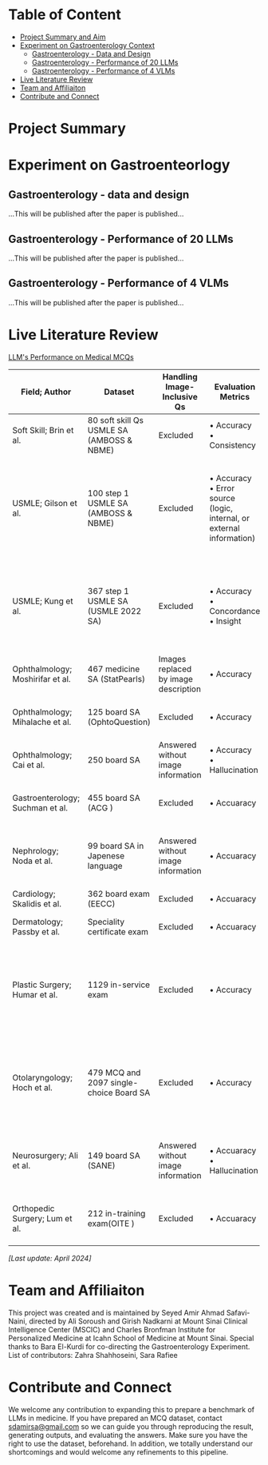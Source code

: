 # Table of Content
- [Project Summary and Aim](#project-summary)
- [Experiment on Gastroenterology Context](#experiment-on-gastroenteorlogy)
  - [Gastroenterology - Data and Design](#gastroenterology---data-and-design)
  - [Gastroenterology - Performance of 20 LLMs](#gastroenterology---performance-of-20-llms)
  - [Gastroenterology - Performance of 4 VLMs](#gastroenterology---performance-of-4-vlms)
- [Live Literature Review](#live-literature-review)
- [Team and Affiliaiton](#team-and-affiliaiton)
- [Contribute and Connect](#contribute-and-connect)


# Project Summary

# Experiment on Gastroenteorlogy

## Gastroenterology - data and design
...This will be published after the paper is published... 

## Gastroenterology - Performance of 20 LLMs
...This will be published after the paper is published... 

## Gastroenterology - Performance of 4 VLMs
...This will be published after the paper is published... 

# Live Literature Review
[LLM's Performance on Medical MCQs](https://docs.google.com/spreadsheets/d/1mYmuju1V_lpf12x297BdbB-hGb5fza07G76aa9Ckn60/edit?usp=sharing)

| Field; Author                    | Dataset                                   | Handling Image-Inclusive Qs          | Evaluation Metrics                                                      | Stratified Performance                                      | Report Quality - Prompt                                                                | Report Quality -Web Use | Report Quality -Model        | Report Quality -Evaluation | llm-performance                                                                                 | human-performance                                                                                |
| -------------------------------- | ----------------------------------------- | ------------------------------------ | ----------------------------------------------------------------------- | ----------------------------------------------------------- | -------------------------------------------------------------------------------------- | ----------------------- | ---------------------------- | -------------------------- | ----------------------------------------------------------------------------------------------- | ------------------------------------------------------------------------------------------------ |
| Soft Skill; Brin et al.          | 80 soft skill Qs USMLE SA (AMBOSS & NBME) | Excluded                             | • Accuracy<br>• Consistency                                             | None                                                        | Yes (QA followed by "are you sure?")                                                   | Sufficient              | Insufficient                 | Insufficient               | • GPT4: 90%<br>• GPT3.5: 62.5%                                                                  | • Average: 78%                                                                                   |
| USMLE; Gilson et al.             | 100 step 1 USMLE SA (AMBOSS & NBME)       | Excluded                             | • Accuracy<br>• Error source (logic, internal, or external information) | None                                                        | Yes (Just QA)                                                                          | Fully                   | Fully (Dec 15 version)       | Fully                      | • GPT3.5: 56%, 59%, 44%, 42%<br>• InstructGPT: 45%, 54%, 36%, 35%<br>• GPT3: 22%, 19%, 29%, 17% | • Pass: 60%                                                                                      |
| USMLE; Kung et al.               | 367 step 1 USMLE SA (USMLE 2022 SA)       | Excluded                             | • Accuracy<br>• Concordance<br>• Insight                                | None                                                        | Yes (three variants: open-ended, MCQ without justification, MCQ with justification)    | Insufficient            | Fully                        | Fully                      | • GPT3.5: Step 1, 41.2%; Step 2, 49.5%; Step 3, 59.8%                                           | • Pass: 60%                                                                                      |
| Ophthalmology; Moshirifar et al. | 467 medicine SA (StatPearls)              | Images replaced by image description | • Accuracy                                                              | • Difficulty<br>• Sub-category                              | Yes (Just QA)                                                                          | Fully                   | Fully (May 9)                | Insufficient               | • GPT4: 73.2%<br>• GPT3.5: 55.6%                                                                | • Average: 58.1% (\*\*\*\*)                                                                      |
| Ophthalmology; Mihalache et al.  | 125 board SA (OphtoQuestion)              | Excluded                             | • Accuracy                                                              | • Sub-category<br>• Word length                             | Yes (Just QA)                                                                          | Sufficient              | Insufficient (no model name) | Partially Sufficient       | • GPT3.5: 46.4%                                                                                 | NA                                                                                               |
| Ophthalmology; Cai et al.        | 250 board SA                              | Answered without image information   | • Accuracy<br>• Hallucination                                           | • Patient Care Phase<br>• Difficulty                        | Yes (Just QA)                                                                          | Insufficient            | Fully (March 2023)           | Insufficient               | • GPT3.5: 58.8%<br>• GPT4: 71.6%                                                                | • Average: 72.2%                                                                                 |
| Gastroenterology; Suchman et al. | 455 board SA (ACG )                       | Excluded                             | • Accuaracy                                                             | • Sub-category<br>• Difficulty                              | Yes (Just QA)                                                                          | Insufficient            | Fully (March 2023)           | Insufficient               | • GPT3.5: 65.1%<br>• GPT4: 62.4%                                                                | • Pass: 70%                                                                                      |
| Nephrology; Noda et al.          | 99 board SA in Japenese language          | Answered without image information   | • Accuaracy                                                             | • Taxonomy<br>• Sub-category<br>• image-inclusive<br>• Year | Yes (QA + "answer following question")                                                 | Fully                   | Insufficient                 | Insufficient               | • GPT3.5: 31.3%<br>• GPT4: 54.5%<br>• Bard: 32.3%                                               | • 1st year avg: 36.4%<br>• 3nd year avg: 49.5%<br>• 4th year avg: 67.7%                          |
| Cardiology; Skalidis et al.      | 362 board exam (EECC)                     | Excluded                             | • Accuaracy                                                             | \-                                                          | Yes (Just QA)                                                                          | Partially               | Insufficient                 | Partially Sufficient       | • GPT3.5: 58.8%                                                                                 | • Pass: ~60%                                                                                     |
| Dermatology; Passby et al.       | Speciality certificate exam               | Excluded                             | • Accuaracy                                                             | • Sub-category                                              | Yes (Just QA)                                                                          | Insufficient            | Insufficient                 | Insufficient               | • GPT3.5: 63%<br>• GPT4: 90%                                                                    | • Pass: ~70%                                                                                     |
| Plastic Surgery; Humar et al.    | 1129 in-service exam                      | Excluded                             | • Accuracy                                                              | • Year<br>• Sub-category                                    | Yes (Just QA)                                                                          | Fully                   | Insufficient                 | Partially Sufficient       | • GPT3.5: 55.8%                                                                                 | • 1st year: 49 %tile<br>• 2nd year: 13 %tile<br>• 3rd year: 5 %tile<br>• All residents: 12 %tile |
| Otolaryngology; Hoch et al.      | 479 MCQ and 2097 single-choice Board SA   | Excluded                             | • Accuracy                                                              | • Sub-category                                              | Yes (Please answer the following question. Note that only one option is correct: + QA) | Partially               | Sufficient (3 May version)   | Insufficient               | •GPT3.5: 34% on multiple-choice and 57% on single-choice                                        | NA                                                                                               |
| Neurosurgery; Ali et al.         | 149 board SA (SANE)                       | Answered without image information   | • Accuaracy<br>• Hallucination                                          | • Sub-category<br>• Complexity<br>• Word length             | Yes (Just QA)                                                                          | Insufficient            | Fully (March and April 2023) | Insufficient               | • GPT3.5: 62.4%<br>• GPT4: 82.6%<br>• Bard: 44.2%                                               | NA                                                                                               |
| Orthopedic Surgery; Lum et al.   | 212 in-training exam(OITE )               | Excluded                             | • Accuaracy                                                             | • Taxonomy                                                  | Yes (Q + "Select the single best answer" + Options)                                    | Partially               | Insufficient                 | Fully                      | • GPT3.5: 47%                                                                                   | • Pass: 10th percentile (GPT failed)<br>• PGY1: 40th %tile                                       |

*[Last update: April 2024]*

# Team and Affiliaiton
This project was created and is maintained by Seyed Amir Ahmad Safavi-Naini, directed by Ali Soroush and Girish Nadkarni at Mount Sinai Clinical Intelligence Center (MSCIC) and Charles Bronfman Institute for Personalized Medicine at Icahn School of Medicine at Mount Sinai. Special thanks to Bara El-Kurdi for co-directing the Gastroenterology Experiment. 
List of contributors: Zahra Shahhoseini, Sara Rafiee

# Contribute and Connect
We welcome any contribution to expanding this to prepare a benchmark of LLMs in medicine. If you have prepared an MCQ dataset, contact sdamirsa@gmail.com so we can guide you through reproducing the result, generating outputs, and evaluating the answers. Make sure you have the right to use the dataset, beforehand.
In addition, we totally understand our shortcomings and would welcome any refinements to this pipeline.


